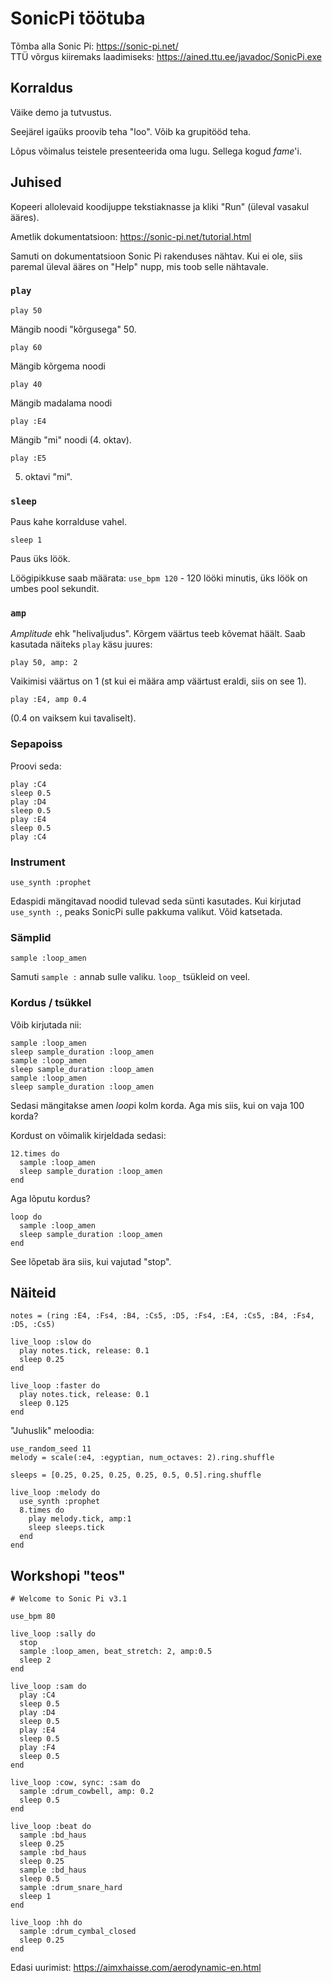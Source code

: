 # SonicPi töötuba

Tõmba alla Sonic Pi: https://sonic-pi.net/  
TTÜ võrgus kiiremaks laadimiseks: https://ained.ttu.ee/javadoc/SonicPi.exe


## Korraldus

Väike demo ja tutvustus.

Seejärel igaüks proovib teha "loo". Võib ka grupitööd teha.

Lõpus võimalus teistele presenteerida oma lugu. Sellega kogud *fame*'i.


## Juhised

Kopeeri allolevaid koodijuppe tekstiaknasse ja kliki "Run" (üleval vasakul ääres).

Ametlik dokumentatsioon: https://sonic-pi.net/tutorial.html

Samuti on dokumentatsioon Sonic Pi rakenduses nähtav. Kui ei ole, siis paremal üleval ääres on "Help" nupp, mis toob selle nähtavale.

### `play`

`play 50`

Mängib noodi "kõrgusega" 50.

`play 60`

Mängib kõrgema noodi

`play 40`

Mängib madalama noodi

`play :E4`

Mängib "mi" noodi (4. oktav).

`play :E5`

5. oktavi "mi".

### `sleep`

Paus kahe korralduse vahel.

`sleep 1`

Paus üks löök.

Löögipikkuse saab määrata: `use_bpm 120` - 120 lööki minutis, üks löök on umbes pool sekundit.

### `amp`

*Amplitude* ehk "helivaljudus". Kõrgem väärtus teeb kõvemat häält. Saab kasutada näiteks `play` käsu juures:

`play 50, amp: 2`

Vaikimisi väärtus on 1 (st kui ei määra amp väärtust eraldi, siis on see 1).

`play :E4, amp 0.4`

(0.4 on vaiksem kui tavaliselt).

### Sepapoiss

Proovi seda:

```
play :C4
sleep 0.5
play :D4
sleep 0.5
play :E4
sleep 0.5
play :C4
```

### Instrument

`use_synth :prophet`

Edaspidi mängitavad noodid tulevad seda sünti kasutades. Kui kirjutad `use_synth :`, peaks SonicPi sulle pakkuma valikut. Võid katsetada.

### Sämplid

`sample :loop_amen`

Samuti `sample :` annab sulle valiku. `loop_` tsükleid on veel.

### Kordus / tsükkel

Võib kirjutada nii:

```
sample :loop_amen
sleep sample_duration :loop_amen
sample :loop_amen
sleep sample_duration :loop_amen
sample :loop_amen
sleep sample_duration :loop_amen
```
Sedasi mängitakse amen *loop*i kolm korda. Aga mis siis, kui on vaja 100 korda?

Kordust on võimalik kirjeldada sedasi:

```
12.times do
  sample :loop_amen
  sleep sample_duration :loop_amen
end
```

Aga lõputu kordus?

```
loop do
  sample :loop_amen
  sleep sample_duration :loop_amen
end
```

See lõpetab ära siis, kui vajutad "stop".


## Näiteid

```
notes = (ring :E4, :Fs4, :B4, :Cs5, :D5, :Fs4, :E4, :Cs5, :B4, :Fs4, :D5, :Cs5)

live_loop :slow do
  play notes.tick, release: 0.1
  sleep 0.25
end

live_loop :faster do
  play notes.tick, release: 0.1
  sleep 0.125
end
```

"Juhuslik" meloodia:

```
use_random_seed 11
melody = scale(:e4, :egyptian, num_octaves: 2).ring.shuffle

sleeps = [0.25, 0.25, 0.25, 0.25, 0.5, 0.5].ring.shuffle

live_loop :melody do
  use_synth :prophet
  8.times do
    play melody.tick, amp:1
    sleep sleeps.tick
  end
end
```

## Workshopi "teos"

```
# Welcome to Sonic Pi v3.1

use_bpm 80

live_loop :sally do
  stop
  sample :loop_amen, beat_stretch: 2, amp:0.5
  sleep 2
end

live_loop :sam do
  play :C4
  sleep 0.5
  play :D4
  sleep 0.5
  play :E4
  sleep 0.5
  play :F4
  sleep 0.5
end

live_loop :cow, sync: :sam do
  sample :drum_cowbell, amp: 0.2
  sleep 0.5
end

live_loop :beat do
  sample :bd_haus
  sleep 0.25
  sample :bd_haus
  sleep 0.25
  sample :bd_haus
  sleep 0.5
  sample :drum_snare_hard
  sleep 1
end

live_loop :hh do
  sample :drum_cymbal_closed
  sleep 0.25
end
```


Edasi uurimist: https://aimxhaisse.com/aerodynamic-en.html
